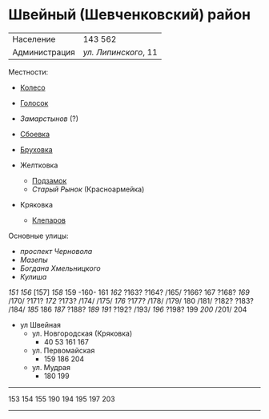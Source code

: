 # Швейный (Шевченковский) район

|               |                       |
|---------------|-----------------------|
|Население      |143 562                |
|Администрация  |*ул. Липинского*, 11   |

Местности:

* [Колесо](./Колесо.md)
* [Голосок](./Голосок.md)

* *Замарстынов* (?)

* [Сбоевка](./Сбоевка.md)
* [Бруховка](./Бруховка.md)
* Желтковка
  * [Подзамок](./Подзамок.md)
  * *Старый Рынок* (Красноармейка)
* Кряковка
  * [Клепаров](./Клепаров.md)

Основные улицы:

* *проспект Черновола*
* *Мазепы*
* *Богдана Хмельницкого*
* *Кулиша*

*151* *156* [157] *158*  159  -160-
 161  *162* ?163? ?164? /165/ ?166?  167  ?168? *169* /170/
?171? *172* ?173? /174/ /175/ *176* ?177? /178/ /179/  180
/181/ ?182? ?183? /184/ *185*  186  *187* ?188? *189*
*191* ?192? /193/ *196* ?198?  199  *200*
/201/ 204

* ул Швейная
  * ул. Новгородская (Кряковка)
    * 40  53  161 167
  * ул. Первомайская
    * 159 186 204
  * ул. Мудрая
    * 180 199

---

153 154 155
190
194 195 197
203

----


